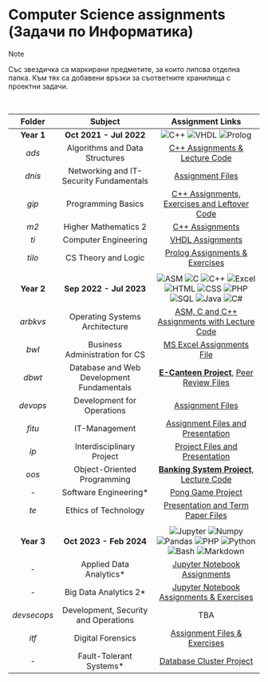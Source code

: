# Computer Science assignments (Задачи по Информатика)

> [!NOTE]
> Със звездичка са маркирани предметите, за които липсва отделна папка. Към тях са добавени връзки за съответните хранилища с проектни задачи.
<br>

| Folder  |           Subject                    |             Assignment Links                                               |
|:------------:|:-----------------------------------:|:--------------------------------------------------------------:|
| **Year 1**   |     __Oct 2021 - Jul 2022__         | ![C++](https://custom-icon-badges.demolab.com/badge/C++-9C033A.svg?logo=cpp2&logoColor=white) ![VHDL](https://custom-icon-badges.demolab.com/badge/VHDL-808080.svg?logo=gear&logoColor=white) ![Prolog](https://custom-icon-badges.demolab.com/badge/Prolog-E61B23.svg?logo=swi-prolog&logoColor=white) |
| _ads_          | Algorithms and Data Structures      | [C++ Assignments & Lecture Code](https://github.com/moussaka-crypto/Uni/tree/main/year1/ads)  |
| _dnis_         | Networking and IT-Security Fundamentals | [Assignment Files](https://github.com/moussaka-crypto/Uni/tree/main/year1/dnis) |
| _gip_          | Programming Basics                  |  [C++ Assignments, Exercises and Leftover Code](https://github.com/moussaka-crypto/Uni/tree/main/year1/gip) |
| _m2_           | Higher Mathematics 2                |  [C++ Assignments](https://github.com/moussaka-crypto/Uni/tree/main/year1/m2) |
| _ti_           | Computer Engineering                | [VHDL Assignments](https://github.com/moussaka-crypto/Uni/tree/main/year1/ti) |
| _tilo_         | CS Theory and Logic                | [Prolog Assignments & Exercises](https://github.com/moussaka-crypto/Uni/tree/main/year1/tilo)  |
|              |                                      |                                                                  |
| **Year 2**   |      __Sep 2022 - Jul 2023__         | ![ASM](https://custom-icon-badges.demolab.com/badge/Assembly-525252.svg?logo=asm-hex&logoColor=white) ![C](https://custom-icon-badges.demolab.com/badge/C-03599C.svg?logo=c-in-hexagon&logoColor=white) ![C++](https://custom-icon-badges.demolab.com/badge/C++-9C033A.svg?logo=cpp2&logoColor=white) ![Excel](https://img.shields.io/badge/Excel-34A853.svg?logo=google%20sheets&logoColor=white) ![HTML](https://img.shields.io/badge/HTML-E34F26.svg?logo=html5&logoColor=white) ![CSS](https://img.shields.io/badge/CSS-1572B6.svg?logo=css3&logoColor=white) ![PHP](https://img.shields.io/badge/PHP-777BB4.svg?logo=php&logoColor=white) ![SQL](https://custom-icon-badges.demolab.com/badge/SQL-025E8C.svg?logo=database&logoColor=white) ![Java](https://custom-icon-badges.demolab.com/badge/Java-007396.svg?logo=java&logoColor=white) ![C#](https://custom-icon-badges.demolab.com/badge/C%23-68217A.svg?logo=cs2&logoColor=white) |
| _arbkvs_       | Operating Systems Architecture     | [ASM, C and C++ Assignments with Lecture Code](https://github.com/moussaka-crypto/Uni/tree/main/year2/arbkvs) |
| _bwl_          | Business Administration for CS     | [MS Excel Assignments File](https://github.com/moussaka-crypto/Uni/tree/main/year2/bwl) |
| _dbwt_         | Database and Web Development Fundamentals | [**E-Canteen Project**](https://github.com/moussaka-crypto/E-Canteen), [Peer Review Files](https://github.com/moussaka-crypto/Uni/tree/main/year2/dbwt/peer-review) |
| _devops_       | Development for Operations          | [Assignment Files](https://github.com/moussaka-crypto/Uni/tree/main/year2/devops) |
| _fitu_         | IT-Management                       | [Assignment Files and Presentation](https://github.com/moussaka-crypto/Uni/tree/main/year2/fitu) |
| _ip_           | Interdisciplinary Project           | [Project Files and Presentation](https://github.com/moussaka-crypto/Uni/tree/main/year2/ip)                                                                 |
| _oos_          | Object-Oriented Programming         | [**Banking System Project**](https://github.com/moussaka-crypto/Bank), [Lecture Code](https://github.com/moussaka-crypto/Uni/tree/main/year2/oos) |
| _-_         | Software Engineering*               | [Pong Game Project](https://github.com/moussaka-crypto/Pong)      |
| _te_           | Ethics of Technology                | [Presentation and Term Paper Files](https://github.com/moussaka-crypto/Uni/tree/main/year2/te)    |
|              |                                      |                                                                  |
| **Year 3**   |     __Oct 2023 - Feb 2024__           | ![Jupyter](https://img.shields.io/badge/Jupyter-F37626.svg?logo=Jupyter&logoColor=white) ![Numpy](https://img.shields.io/badge/Numpy-013243.svg?logo=numpy&logoColor=white) ![Pandas](https://img.shields.io/badge/Pandas-150458.svg?logo=pandas&logoColor=white) ![PHP](https://img.shields.io/badge/PHP-777BB4.svg?logo=php&logoColor=white) ![Python](https://img.shields.io/badge/Python-14354C.svg?logo=python&logoColor=white) ![Bash](https://img.shields.io/badge/Bash-121011.svg?logo=gnu-bash&logoColor=white) ![Markdown](https://img.shields.io/badge/Markdown-000000.svg?logo=markdown&logoColor=white) |
| _-_         | Applied Data Analytics*              | [Jupyter Notebook Assignments](https://github.com/moussaka-crypto/Data-Analytics/tree/master/ada) |
| _-_        | Big Data Analytics 2*                | [Jupyter Notebook Assignments & Exercises](https://github.com/moussaka-crypto/Data-Analytics/tree/master/bda2) |
| _devsecops_    | Development, Security and Operations |                           TBA                                                  |
| _itf_          | Digital Forensics                   | [Assignment Files & Exercises](https://github.com/moussaka-crypto/Uni/tree/main/year3/itf) |
| _-_         | Fault-Tolerant Systems*              | [Database Cluster Project](https://github.com/moussaka-crypto/DB-Cluster) |


<!--* #### _devsecops_ (Development, Security and Operations) &rarr; [DevSecOps Assignments](https://github.com/moussaka-crypto/DevSecOps-Praktikum)--> 
